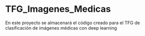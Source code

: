 # TFG_Imagenes_Medicas
En este proyecto se almacenará el código creado para el TFG de clasificación de imágenes médicas con deep learning
